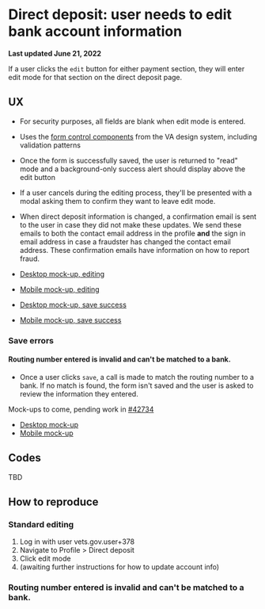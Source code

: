 # Direct deposit: user needs to edit bank account information

**Last updated June 21, 2022**

If a user clicks the `edit` button for either payment section, they will enter edit mode for that section on the direct deposit page.

## UX
- For security purposes, all fields are blank when edit mode is entered.
- Uses the [form control components](https://design.va.gov/components/form/) from the VA design system, including validation patterns
- Once the form is successfully saved, the user is returned to "read" mode and a background-only success alert should display above the edit button
- If a user cancels during the editing process, they'll be presented with a modal asking them to confirm they want to leave edit mode.
- When direct deposit information is changed, a confirmation email is sent to the user in case they did not make these updates. We send these emails to both the contact email address in the profile **and** the sign in email address in case a fraudster has changed the contact email address. These confirmation emails have information on how to report fraud.

- [Desktop mock-up, editing](https://www.sketch.com/s/1a920e73-1dcb-47c4-aae8-08656756c131/a/Jn3mY79)
- [Mobile mock-up, editing](https://www.sketch.com/s/1a920e73-1dcb-47c4-aae8-08656756c131/a/Omxl74R)
- [Desktop mock-up, save success](https://www.sketch.com/s/1a920e73-1dcb-47c4-aae8-08656756c131/a/jgLJlzG)
- [Mobile mock-up, save success](https://www.sketch.com/s/1a920e73-1dcb-47c4-aae8-08656756c131/a/ka7vknR)

### Save errors

#### Routing number entered is invalid and can't be matched to a bank.
- Once a user clicks `save`, a call is made to match the routing number to a bank. If no match is found, the form isn't saved and the user is asked to review the information they entered.

Mock-ups to come, pending work in [#42734](https://github.com/department-of-veterans-affairs/va.gov-team/issues/42734)
- [Desktop mock-up]()
- [Mobile mock-up]()


## Codes

TBD

## How to reproduce

### Standard editing
1. Log in with user vets.gov.user+378
2. Navigate to Profile > Direct deposit
3. Click edit mode 
4. (awaiting further instructions for how to update account info)

### Routing number entered is invalid and can't be matched to a bank.



